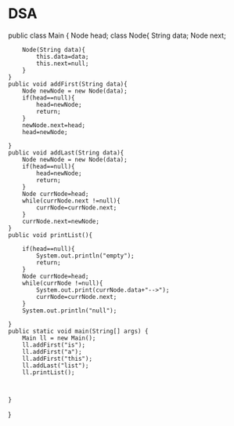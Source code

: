 # DSA
public class Main
{ 
    Node head;
    class Node{
        String data;
        Node next;
        
        Node(String data){
            this.data=data;
            this.next=null;
        }
    }
    public void addFirst(String data){
        Node newNode = new Node(data);
        if(head==null){
            head=newNode;
            return;
        }
        newNode.next=head;
        head=newNode;
        
    }
    public void addLast(String data){
        Node newNode = new Node(data);
        if(head==null){
            head=newNode;
            return;
        }
        Node currNode=head;
        while(currNode.next !=null){
            currNode=currNode.next;
        }
        currNode.next=newNode;
    }
    public void printList(){
        
        if(head==null){
            System.out.println("empty");
            return;
        }
        Node currNode=head;
        while(currNode !=null){
            System.out.print(currNode.data+"-->");
            currNode=currNode.next;
        }
        System.out.println("null");
        
    }
	public static void main(String[] args) {
	    Main ll = new Main();
	    ll.addFirst("is");
	    ll.addFirst("a");
	    ll.addFirst("this");
	    ll.addLast("list");
	    ll.printList();
	    
	    

	}
}
